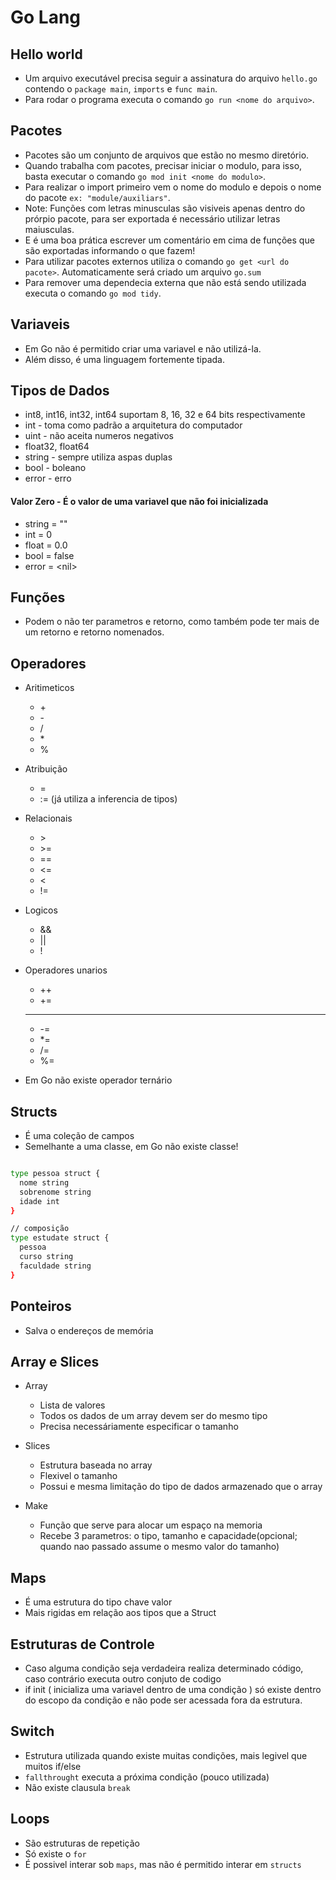 # Go Lang

## Hello world

- Um arquivo executável precisa seguir a assinatura do arquivo `hello.go` contendo o `package main`, `imports` e `func main`.
- Para rodar o programa executa o comando `go run <nome do arquivo>`.

## Pacotes

- Pacotes são um conjunto de arquivos que estão no mesmo diretório.
- Quando trabalha com pacotes, precisar iniciar o modulo, para isso, basta executar o comando `go mod init <nome do modulo>`.
- Para realizar o import primeiro vem o nome do modulo e depois o nome do pacote `ex: "module/auxiliars"`.
- Note: Funções com letras minusculas são visiveis apenas dentro do prórpio pacote, para ser exportada é necessário utilizar letras maiusculas.
- E é uma boa prática escrever um comentário em cima de funções que são exportadas informando o que fazem!
- Para utilizar pacotes externos utiliza o comando `go get <url do pacote>`. Automaticamente será criado um arquivo `go.sum`
- Para remover uma dependecia externa que não está sendo utilizada executa o comando `go mod tidy`.

## Variaveis

- Em Go não é permitido criar uma variavel e não utilizá-la. 
- Além disso, é uma linguagem fortemente tipada.

## Tipos de Dados

- int8, int16, int32, int64 suportam 8, 16, 32 e 64 bits respectivamente
- int - toma como padrão a arquitetura do computador
- uint - não aceita numeros negativos
- float32, float64
- string - sempre utiliza aspas duplas
- bool - boleano
- error - erro
#### Valor Zero - É o valor de uma variavel que não foi inicializada

- string = ""
- int = 0
- float = 0.0
- bool = false
- error = \<nil>

## Funções

- Podem o não ter parametros e retorno, como também pode ter mais de um retorno e retorno nomenados.

## Operadores

- Aritimeticos
  - \+
  - \- 
  - /
  - \*
  - %

- Atribuição
  - =
  - := (já utiliza a inferencia de tipos)

- Relacionais
  - \>
  - \>= 
  - ==
  - <=
  - <
  - !=

- Logicos
  - &&
  - ||
  - !

- Operadores unarios
  - ++
  - += 
  - --
  - -=
  - *= 
  - /=
  - %=

- Em Go não existe operador ternário

## Structs

- É uma coleção de campos
- Semelhante a uma classe, em Go não existe classe!

```bash

type pessoa struct {
  nome string
  sobrenome string
  idade int
}

// composição
type estudate struct {
  pessoa 
  curso string
  faculdade string
}

```

## Ponteiros

- Salva o endereços de memória

## Array e Slices

- Array
  - Lista de valores
  - Todos os dados de um array devem ser do mesmo tipo
  - Precisa necessáriamente especificar o tamanho 

- Slices
  - Estrutura baseada no array
  - Flexivel o tamanho
  - Possui e mesma limitação do tipo de dados armazenado que o array

- Make
  - Função que serve para alocar um espaço na memoria
  - Recebe 3 parametros: o tipo, tamanho e capacidade(opcional; quando nao passado assume o mesmo valor do tamanho)

## Maps

- É uma estrutura do tipo chave valor
- Mais rigidas em relação aos tipos que a Struct

## Estruturas de Controle

- Caso alguma condição seja verdadeira realiza determinado código, caso contrário executa outro conjuto de codigo
- if init ( inicializa uma variavel dentro de uma condição ) só existe dentro do escopo da condição e não pode ser acessada fora da estrutura.

## Switch

- Estrutura utilizada quando existe muitas condições, mais legivel que muitos if/else
- `fallthrought` executa a próxima condição (pouco utilizada)
- Não existe clausula `break`

## Loops

- São estruturas de repetição
- Só existe o `for`
- É possivel interar sob `maps`, mas não é permitido interar em `structs`
